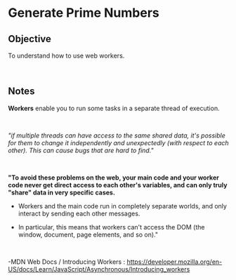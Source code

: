 # Generate Prime Numbers

## Objective
To understand how to use web workers.

<br>

## Notes
**Workers** enable you to run some tasks in a separate thread of execution.

<br>

*"if multiple threads can have access to the same shared data, it's possible for them to change it independently and unexpectedly (with respect to each other). This can cause bugs that are hard to find."*

<br>

**"To avoid these problems on the web, your main code and your worker code never get direct access to each other's variables, and can only truly "share" data in very specific cases.**

- Workers and the main code run in completely separate worlds, and only interact by sending each other messages. 

- In particular, this means that workers can't access the DOM (the window, document, page elements, and so on)."

<br>

-MDN Web Docs / Introducing Workers : https://developer.mozilla.org/en-US/docs/Learn/JavaScript/Asynchronous/Introducing_workers
